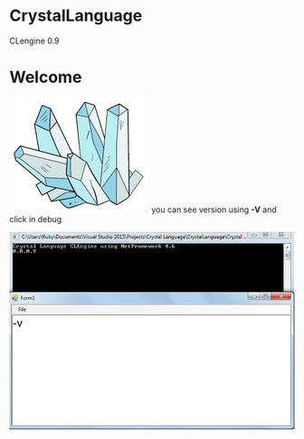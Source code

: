 # CrystalLanguage
CLengine 0.9
<h1>Welcome </h1>
 
![Image of Yaktocat](https://github.com/leonardo89stg/CrystalLanguage/blob/master/icons/Cristaldraw.png)
 you can  see version  using  <strong>-V</strong>  and click in debug 
 
 ![Image of Yaktocat](https://github.com/leonardo89stg/CrystalLanguage/blob/master/icons/splash.png)
